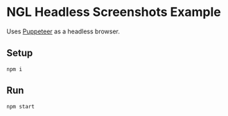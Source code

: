 # NGL Headless Screenshots Example

Uses [Puppeteer](https://github.com/GoogleChrome/puppeteer) as a headless browser.

## Setup

    npm i

## Run

    npm start

